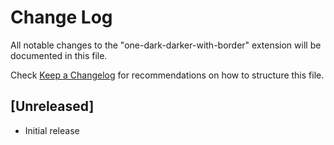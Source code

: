 # Change Log

All notable changes to the "one-dark-darker-with-border" extension will be documented in this file.

Check [Keep a Changelog](http://keepachangelog.com/) for recommendations on how to structure this file.

## [Unreleased]

- Initial release
